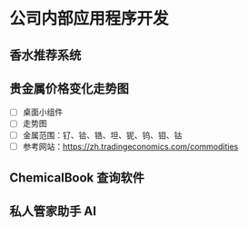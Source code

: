 # 公司内部应用程序开发

## 香水推荐系统

## 贵金属价格变化走势图

- [ ] 桌面小组件
- [ ] 走势图
- [ ] 金属范围：钌、铪、锆、坦、铌、钨、钼、钴
- [ ] 参考网站：<https://zh.tradingeconomics.com/commodities>

## ChemicalBook 查询软件

## 私人管家助手 AI
